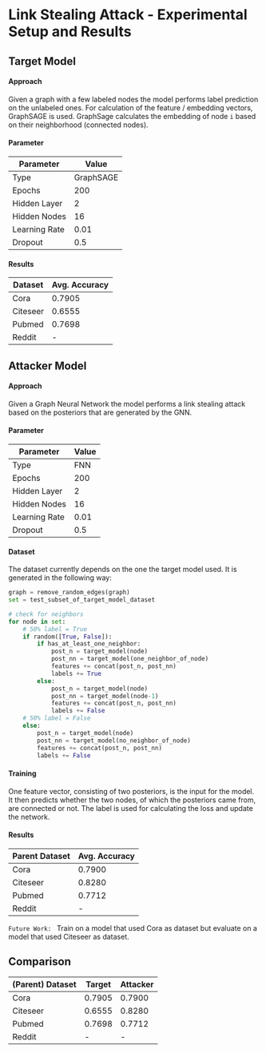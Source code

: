 # Link Stealing Attack - Experimental Setup and Results

## Target Model

#### Approach
Given a graph with a few labeled nodes the model performs label prediction on the unlabeled ones. For calculation of the feature / embedding vectors, GraphSAGE is used. GraphSage calculates the embedding of node `i` based on their neighborhood (connected nodes).

#### Parameter
| Parameter     | Value     
|------         |------     
| Type          | GraphSAGE
| Epochs        | 200
| Hidden Layer  | 2         
| Hidden Nodes  | 16        
| Learning Rate | 0.01      
| Dropout       | 0.5

#### Results
| Dataset  | Avg. Accuracy     
|------    |------     
| Cora     | 0.7905
| Citeseer | 0.6555
| Pubmed   | 0.7698
| Reddit   | -


## Attacker Model

#### Approach
Given a Graph Neural Network the model performs a link stealing attack based on the posteriors that are generated by the GNN.

#### Parameter
| Parameter     | Value     
|------         |------     
| Type          | FNN
| Epochs        | 200
| Hidden Layer  | 2         
| Hidden Nodes  | 16        
| Learning Rate | 0.01      
| Dropout       | 0.5

#### Dataset
The dataset currently depends on the one the target model used. It is generated in the following way:

```py
graph = remove_random_edges(graph)
set = test_subset_of_target_model_dataset

# check for neighbors
for node in set:
    # 50% label = True
    if random([True, False]):
        if has_at_least_one_neighbor:
            post_n = target_model(node)
            post_nn = target_model(one_neighbor_of_node)
            features += concat(post_n, post_nn)
            labels += True
        else:
            post_n = target_model(node)
            post_nn = target_model(node-1)
            features += concat(post_n, post_nn)
            labels += False
    # 50% label = False
    else:
        post_n = target_model(node)
        post_nn = target_model(no_neighbor_of_node)
        features += concat(post_n, post_nn)
        labels += False
```

#### Training
One feature vector, consisting of two posteriors, is the input for the model. It then predicts whether the two nodes, of which the posteriors came from, are connected or not. The label is used for calculating the loss and update the network.

#### Results
| Parent Dataset  | Avg. Accuracy     
|------           |------     
| Cora            | 0.7900
| Citeseer        | 0.8280
| Pubmed          | 0.7712
| Reddit          | -


`Future Work: ` Train on a model that used Cora as dataset but evaluate on a model that used Citeseer as dataset.

## Comparison
| (Parent) Dataset  | Target | Attacker     
|------             |------  |-------
| Cora              | 0.7905 | 0.7900
| Citeseer          | 0.6555 | 0.8280
| Pubmed            | 0.7698 | 0.7712
| Reddit            | -      | -
